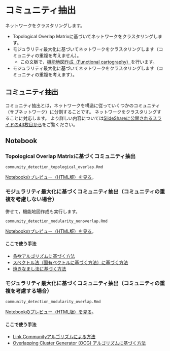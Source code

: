 # コミュニティ抽出
ネットワークをクラスタリングします。
* Topological Overlap Matrixに基づいてネットワークをクラスタリングします。
* モジュラリティ最大化に基づいてネットワークをクラスタリングします（コミュニティの重複を考えません）。
  * この文脈で，[機能地図作成（Functional cartography）](https://www.ncbi.nlm.nih.gov/pmc/articles/PMC2175124/)を行います。
* モジュラリティ最大化に基づいてネットワークをクラスタリングします（コミュニティの重複を考えます）。

## コミュニティ抽出
コミュニティ抽出とは，ネットワークを構造に従っていくつかのコミュニティ（サブネットワーク）に分割することです。
ネットワークをクラスタリングすることに対応します。
より詳しい内容については[SlideShareに公開されるスライドの43枚目から](https://www.slideshare.net/kztakemoto/r-seminar-on-igraph)をご覧ください。

<!--
## 準備
[rnetcarto](https://cran.r-project.org/web/packages/rnetcarto/index.html)というパッケージを一部で利用します。
CRANレポジトリから削除されていることがあるので、ソースからインストールします（詳細はNotebookを参照）。
これにはGNU Scientific Library (GSL)が必要です。
以下に従って、GSLをインストールしてください。

### Windowsの場合
[Rtools42](https://cran.r-project.org/bin/windows/Rtools/rtools42/rtools.html)をインストールしてください。

### Mac OSXの場合
1. [Homebrew](https://brew.sh/index_ja)をインストールしてください。
1. ターミナルを開いて以下を実行してください。
```
brew install gsl
```
-->

## Notebook
### Topological Overlap Matrixに基づくコミュニティ抽出
```
community_detection_topological_overlap.Rmd
```
[Notebookのプレビュー（HTML版）を見る](https://kztakemoto.github.io/network-analysis-in-biology/community_detection/community_detection_topological_overlap.nb.html)。

### モジュラリティ最大化に基づくコミュニティ抽出（コミュニティの重複を考慮しない場合）
併せて，機能地図作成も実行します。
```
community_detection_modularity_nonoverlap.Rmd
```
[Notebookのプレビュー（HTML版）を見る](https://kztakemoto.github.io/network-analysis-in-biology/community_detection/community_detection_modularity_nonoverlap.nb.html)。

#### ここで使う手法
* [貪欲アルゴリズムに基づく方法](https://arxiv.org/abs/cond-mat/0408187)
* [スペクトル法（固有ベクトルに基づく方法）に基づく方法](https://arxiv.org/abs/physics/0602124)
* [焼きなまし法に基づく方法](https://www.ncbi.nlm.nih.gov/pmc/articles/PMC2175124/)


### モジュラリティ最大化に基づくコミュニティ抽出（コミュニティの重複を考慮する場合）
```
community_detection_modularity_overlap.Rmd
```
[Notebookのプレビュー（HTML版）を見る](https://kztakemoto.github.io/network-analysis-in-biology/community_detection/community_detection_modularity_overlap.nb.html)。

#### ここで使う手法
* [Link Communityアルゴリズムによる方法](https://arxiv.org/abs/0903.3178)
* [Overlapping Cluster Generator (OCG) アルゴリズムに基づく方法](https://www.ncbi.nlm.nih.gov/pmc/articles/PMC3244771/)


